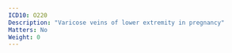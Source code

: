 ```yaml
---
ICD10: O220
Description: "Varicose veins of lower extremity in pregnancy"
Matters: No
Weight: 0
---
```


